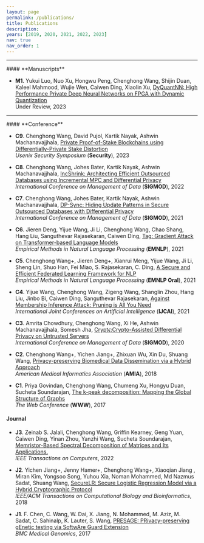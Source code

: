 ```yaml
---
layout: page
permalink: /publications/
title: Publications
description:
years: [2019, 2020, 2021, 2022, 2023]
nav: true
nav_order: 1
---
```


<hr>
#### **Manuscripts**

- **M1**. Yukui Luo, Nuo Xu, Hongwu Peng, Chenghong Wang, Shijin Duan, Kaleel Mahmood, Wujie Wen, Caiwen Ding, Xiaolin Xu, [DyQuantNN: High Performance Private Deep Neural Networks on FPGA with Dynamic Quantization](#)\
Under Review, 2023


<hr>
#### **Conference**

- **C9**. Chenghong Wang, David Pujol, Kartik Nayak, Ashwin Machanavajjhala, [Private Proof-of-Stake Blockchains using Differentially-Private Stake Distortion](https://eprint.iacr.org/2023/787)\
*Usenix Security Symposium* (**Security**), 2023

- **C8**. Chenghong Wang, Johes Bater, Kartik Nayak, Ashwin Machanavajjhala, [IncShrink: Architecting Efficient Outsourced Databases using Incremental MPC and Differential Privacy](https://arxiv.org/abs/2203.05084)\
*International Conference on Management of Data* (**SIGMOD**), 2022

- **C7**. Chenghong Wang, Johes Bater, Kartik Nayak, Ashwin Machanavajjhala, [DP-Sync: Hiding Update Patterns in Secure Outsourced Databases with Differential Privacy](https://arxiv.org/abs/2103.15942)\
*International Conference on Management of Data* (**SIGMOD**), 2021

- **C6**. Jieren Deng, Yijue Wang, Ji Li, Chenghong Wang, Chao Shang, Hang Liu, Sanguthevar Rajasekaran, Caiwen Ding, [Tag: Gradient Attack on Transformer-based Language Models](https://aclanthology.org/2021.findings-emnlp.305.pdf)\
*Empirical Methods in Natural Language Processing* (**EMNLP**), 2021

- **C5**. Chenghong Wang+, Jieren Deng+, Xianrui Meng, Yijue Wang, Ji Li, Sheng Lin, Shuo Han, Fei Miao, S. Rajasekaran, C. Ding, [A Secure and Efficient Federated Learning Framework for NLP](https://aclanthology.org/2021.emnlp-main.606)\
*Empirical Methods in Natural Language Processing* (**EMNLP Oral**), 2021

- **C4**. Yijue Wang, Chenghong Wang, Zigeng Wang, Shanglin Zhou, Hang Liu, Jinbo Bi, Caiwen Ding, Sanguthevar Rajasekaran, [Against Membership Inference Attack: Pruning is All You Need](https://arxiv.org/abs/2008.13578)\
*International Joint Conferences on Artificial Intelligence* (**IJCAI**), 2021 

- **C3**. Amrita Chowdhury, Chenghong Wang, Xi He, Ashwin Machanavajjhala, Somesh Jha, [Crypt$\epsilon$:Crypto-Assisted Differential Privacy on Untrusted Servers](https://dl.acm.org/doi/10.1145/3318464.3380596)\
*International Conference on Management of Data* (**SIGMOD**), 2020

- **C2**. Chenghong Wang+, Yichen Jiang+, Zhixuan Wu, Xin Du, Shuang Wang, [Privacy-preserving Biomedical Data Dissemination via a Hybrid Approach](https://www.ncbi.nlm.nih.gov/pmc/articles/PMC6371369/)\
*American Medical Informatics Association* (**AMIA**), 2018

- **C1**. Priya Govindan, Chenghong Wang, Chumeng Xu, Hongyu Duan, Sucheta Soundarajan, [The k-peak decomposition: Mapping the Global Structure of Graphs](https://dl.acm.org/doi/10.1145/3038912.3052635)\
*The Web Conference* (**WWW**), 2017

#### **Journal**

- **J3**. Zeinab S. Jalali, Chenghong Wang, Griffin Kearney, Geng Yuan, Caiwen Ding, Yinan Zhou, Yanzhi Wang, Sucheta Soundarajan, [Memristor-Based Spectral Decomposition of Matrices and Its Applications.](https://ieeexplore.ieee.org/document/9869704/)\
*IEEE Transactions on Computers*, 2022 


- **J2**. Yichen Jiang+, Jenny Hamer+, Chenghong Wang+, Xiaoqian Jiang , Miran Kim, Yongsoo Song, Yuhou Xia, Noman Mohammed, Md Nazmus Sadat, Shuang Wang, [SecureLR: Secure Logistic Regression Model via a Hybrid Cryptographic Protocol](https://ieeexplore.ieee.org/document/8355587)\
*IEEE/ACM Transactions on Computational Biology and Bioinformatics*, 2018

- **J1**. F. Chen, C. Wang, W. Dai, X. Jiang, N. Mohammed, M. Aziz, M. Sadat, C. Sahinalp, K. Lauter, S. Wang, [PRESAGE: PRivacy-preserving gEnetic testing via SoftwAre Guard Extension](https://bmcmedgenomics.biomedcentral.com/articles/10.1186/s12920-017-0281-2)\
*BMC Medical Genomics*, 2017
